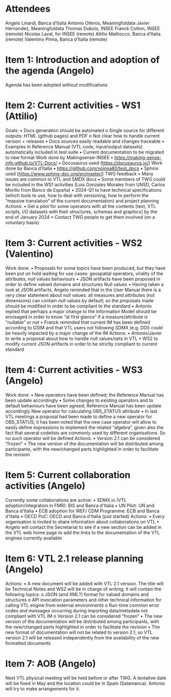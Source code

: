 # Attendees

Angelo Linardi, Banca d’Italia
Antonio Olleros, Meaningfuldata
Javier Hernandez, Meaningfuldata
Thomas Dubois, INSEE
Franck Cotton, INSEE (remote)
Nicolas Laval, for INSEE (remote)
Attilio Mattiocco, Banca d’Italia (remote)
Valentino Pinna, Banca d’Italia (remote)

# Item 1: Introduction and adoption of the agenda (Angelo)

Agenda has been adopted without modifications

# Item 2: Current activities - WS1 (Attilio)

Goals: 
•	Docs generation should be automated
o	Single source for different outputs: HTML (github pages) and PDF
o	Not clear how to handle current version + releases
•	Docs sources easily readable and changes traceable
•	Examples in Reference Manual (VTL code, input/output datasets) automatically included in test suite
•	Current documentation to be migrated to new format
Work done by Makingsense-INSEE
•	https://making-sense-info.github.io/VTL-Docs/
•	Docusaurus used (https://docusaurus.io/)
Work done by Banca d'Italia
•	https://github.com/vpinna80/test_docs
•	Sphinx used (https://www.sphinx-doc.org/en/master/)
TWG feedback
•	Many issues are common to VTL and SMDX docs
•	Some members of TWG could be included in the WS1 activities (Luis Gonzales Morales from UNSD, Carlos Morillo from Banco de España)
•	2024-Q1 to have technical specifications (which tools to use, how to deal with versioning, how to perform the “massive translation” of the current documentation) and project planning
Actions:
•	Get a pilot for some operators with all the contents (text, VTL scripts, I/O datasets with their structures, schemas and graphics) by the end of January 2024
•	Contact TWG people to get them involved (on a voluntary basis)

# Item 3: Current activities - WS2 (Valentino) 

Work done:
•	Proposals for some topics have been produced, but they have been put on hold waiting for use cases: geospatial operators, virality of the attributes, null values behaviours
•	JSON artifacts have been proposed in order to define valued domains and structures
Null values
•	Having taken a look at JSON artifacts, Angelo reminded that in the User Manual there is a very clear statement about null values: all measures and attributes (not dimensions) can contain null values by default; so the proposals made should be modified in order to be compliant to the standard 
•	Antonio replied that perhaps a major change to the Information Model should be envisaged in order to know “at first glance” if a measure/attribute is “nullable” or not
•	Franck reminded that current IM has been defined according to GSIM and that VTL users not following SDMX (e.g. DDI) could be heavily impacted by a major change of the IM
Actions:
•	Antonio/Javier to write a proposal about how to handle null values/sets in VTL
•	WS2 to modify current JSON artifacts in order to be strictly compliant to current standard

# Item 4: Current activities - WS3 (Angelo) 

Work done:
•	New operators have been defined; the Reference Manual has been update accordingly
•	Some changes to existing operators and to default behaviours have been agreed; Reference Manual has been update accordingly
New operator for calculating OBS_STATUS attribute
•	In last VTL meetings a proposal had been made to define a new operator for OBS_STATUS; it has been noted that the new case operator will allow to easily define expressions to implement the related “algebra”, given also the fact that several codelists are commonly used by different organisations. So no such operator will be defined
Actions:
•	Version 2.1 can be considered “frozen”
•	The new version of the documentation will be distributed among participants, with the new/changed parts highlighted in order to facilitate the revision

# Item 5: Current collaboration activities (Angelo)

Currently some collaborations are active:
•	SDMX.io (VTL adoption/integration in FMR): BIS and Banca d'Italia
•	UN Pilot: UN and Banca d'Italia
•	ECB adoption for IREF/ CDM Programme: ECB and Banca d'Italia
•	OECD PoC: OECD and Banca d'Italia (just started)
Actions:
•	Every organisation is invited to share information about collaborations on VTL
•	Angelo will contact the Secretariat to see if a new section can be added in the VTL web home page to add the links to the documentation of the VTL engines currently available

# Item 6: VTL 2.1 release planning (Angelo)

Actions:
•	A new document will be added with VTL 2.1 version. The title will be Technical Notes and WS2 will be in charge of writing; it will contain the following topics:
o	JSON (and XML?) format for valued domains and structures
o	API invocation parameters and other technical information for calling VTL engine from external environments
o	Run-time common error codes and messages occurring during importing data/metadata not compliant with VTL IM
o	 Version 2.1 can be considered “frozen”
•	The new version of the documentation will be distributed among participants, with the new/changed parts highlighted in order to facilitate the revision
•	The new format of documentation will not be related to version 2.1; so VTL version 2.1 will be released independently from the availability of the new formatted documents

# Item 7: AOB (Angelo)
Next VTL physical meeting will be held before or after TWG. A tentative date will be fixed in May and the location could be in Spain (Salamanca). Antonio will try to make arrangements for it.
